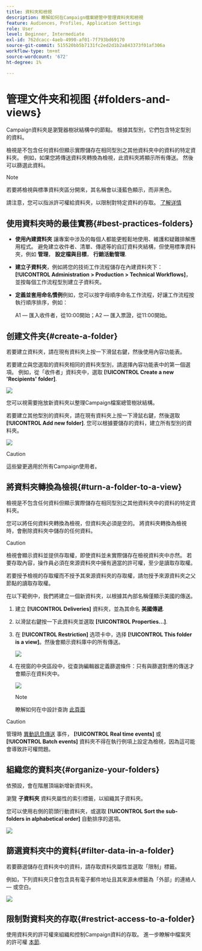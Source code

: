 ```yaml
---
title: 資料夾和檢視
description: 瞭解如何在Campaign檔案總管中管理資料夾和檢視
feature: Audiences, Profiles, Application Settings
role: User
level: Beginner, Intermediate
exl-id: 762dcacc-4aeb-4990-af01-7f793bd69170
source-git-commit: 515520bb5b7131fc2ed2d1b2a843373f01af306a
workflow-type: tm+mt
source-wordcount: '672'
ht-degree: 1%

---
```


# 管理文件夹和视图 {#folders-and-views}

Campaign資料夾是瀏覽器樹狀結構中的節點。 根據其型別，它們包含特定型別的資料。

檢視是不包含任何資料但顯示實際儲存在相同型別之其他資料夾中的資料的特定資料夾。 例如，如果您將傳送資料夾轉換為檢視，此資料夾將顯示所有傳送。 然後可以篩選此資料。


>[!NOTE]
>若要將檢視與標準資料夾區分開來，其名稱會以淺藍色顯示，而非黑色。

請注意，您可以指派許可權給資料夾，以限制對特定資料的存取。 [了解详情](#restrict-access-to-a-folder)

## 使用資料夾時的最佳實務{#best-practices-folders}

* **使用內建資料夾** 讓專案中涉及的每個人都能更輕鬆地使用、維護和疑難排解應用程式。 避免建立收件者、清單、傳遞等的自訂資料夾結構，但使用標準資料夾，例如 **管理**， **設定檔與目標**， **行銷活動管理**.

* **建立子資料夾**，例如將您的技術工作流程儲存在內建資料夾下： **[!UICONTROL Administration > Production > Technical Workflows]**，並按每個工作流程型別建立子資料夾。

* **定義並套用命名慣例**&#x200B;例如，您可以按字母順序命名工作流程，好讓工作流程按執行順序排序，例如：

   A1 — 匯入收件者，從10:00開始；A2 — 匯入票證，從11:00開始。

## 创建文件夹{#create-a-folder}

若要建立資料夾，請在現有資料夾上按一下滑鼠右鍵，然後使用內容功能表。

若要建立與您選取的資料夾相同的資料夾型別，請選擇內容功能表中的第一個選項。 例如，從「收件者」資料夾中，選取 **[!UICONTROL Create a new 'Recipients' folder]**.

![](assets/create-recipient-folder.png)

您可以視需要拖放新資料夾以整理Campaign檔案總管樹狀結構。

若要建立其他型別的資料夾，請在現有資料夾上按一下滑鼠右鍵，然後選取 **[!UICONTROL Add new folder]**. 您可以根據要儲存的資料，建立所有型別的資料夾。

![](assets/add-new-folder.png)

>[!CAUTION]
>這些變更適用於所有Campaign使用者。

## 將資料夾轉換為檢視{#turn-a-folder-to-a-view}

檢視是不包含任何資料但顯示實際儲存在相同型別之其他資料夾中的資料的特定資料夾。

您可以將任何資料夾轉換為檢視，但資料夾必須是空的。 將資料夾轉換為檢視時，會刪除資料夾中儲存的任何資料。

>[!CAUTION]
>
>檢視會顯示資料並提供存取權，即使資料並未實際儲存在檢視資料夾中亦然。 若要存取內容，操作員必須在來源資料夾中擁有適當的許可權，至少是讀取存取權。
>
>若要授予檢視的存取權而不授予其來源資料夾的存取權，請勿授予來源資料夾之父節點的讀取存取權。

在以下範例中，我們將建立一個新資料夾，以根據其內部名稱僅顯示美國的傳送。

1. 建立 **[!UICONTROL Deliveries]** 資料夾，並為其命名 **美國傳遞**.
1. 以滑鼠右鍵按一下此資料夾並選取 **[!UICONTROL Properties...]**.
1. 在 **[!UICONTROL Restriction]** 选项卡中，选择 **[!UICONTROL This folder is a view]**。然後會顯示資料庫中的所有傳送。

   ![](assets/this-folder-is-a-view.png)

1. 在視窗的中央區段中，從查詢編輯器定義篩選條件：只有與篩選對應的傳送才會顯示在資料夾中。

   ![](assets/filter-view.png)

   >[!NOTE]
   >
   >瞭解如何在中設計查詢 [此頁面](create-filters.md#advanced-filters)


>[!CAUTION]
>
>管理時 [異動訊息傳送](../send/transactional.md) 事件， **[!UICONTROL Real time events]** 或 **[!UICONTROL Batch events]** 資料夾不得在執行例項上設定為檢視，因為這可能會導致許可權問題。

## 組織您的資料夾{#organize-your-folders}

依預設，會在階層頂端新增新資料夾。

瀏覽 **子資料夾** 資料夾屬性的索引標籤，以組織其子資料夾。

您可以使用右側的箭頭行動資料夾，或選取 **[!UICONTROL Sort the sub-folders in alphabetical order]** 自動排序的選項。

![](assets/sort-folders.png)


## 篩選資料夾中的資料{#filter-data-in-a-folder}

若要篩選儲存在資料夾中的資料，請存取資料夾屬性並選取「限制」標籤。

例如，下列資料夾只會包含具有電子郵件地址且其來源未標籤為「外部」的連絡人 — 或空白。

![](assets/add-a-filter-to-a-folder.png)


## 限制對資料夾的存取{#restrict-access-to-a-folder}

使用資料夾的許可權來組織和控制Campaign資料的存取。 進一步瞭解中檔案夾的許可權 [本節](../start/folder-permissions.md).
